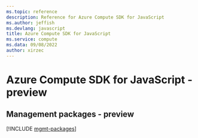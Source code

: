 ```yaml
---
ms.topic: reference
description: Reference for Azure Compute SDK for JavaScript
ms.author: jeffish
ms.devlang: javascript
title: Azure Compute SDK for JavaScript
ms.service: compute
ms.data: 09/08/2022
author: xirzec
---
```

# Azure Compute SDK for JavaScript - preview

## Management packages - preview
[!INCLUDE [mgmt-packages](compute-mgmt-index.md)]